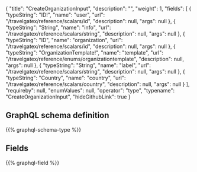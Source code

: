 {
  "title": "CreateOrganizationInput",
  "description": "",
  "weight": 1,
  "fields": [
    {
      "typeString": "ID!",
      "name": "user",
      "url": "/travelgatex/reference/scalars/id",
      "description": null,
      "args": null
    },
    {
      "typeString": "String",
      "name": "info",
      "url": "/travelgatex/reference/scalars/string",
      "description": null,
      "args": null
    },
    {
      "typeString": "ID",
      "name": "organization",
      "url": "/travelgatex/reference/scalars/id",
      "description": null,
      "args": null
    },
    {
      "typeString": "OrganizationTemplate!",
      "name": "template",
      "url": "/travelgatex/reference/enums/organizationtemplate",
      "description": null,
      "args": null
    },
    {
      "typeString": "String",
      "name": "label",
      "url": "/travelgatex/reference/scalars/string",
      "description": null,
      "args": null
    },
    {
      "typeString": "Country",
      "name": "country",
      "url": "/travelgatex/reference/scalars/country",
      "description": null,
      "args": null
    }
  ],
  "requireby": null,
  "enumValues": null,
  "operator": "type",
  "typename": "CreateOrganizationInput",
  "hideGithubLink": true
}
## GraphQL schema definition

{{% graphql-schema-type %}}

## Fields

{{% graphql-field %}}
